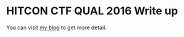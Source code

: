 # HITCON CTF QUAL 2016 Write up

You can visit [my blog](http://blog.angelboy.tw) to get more detail.
